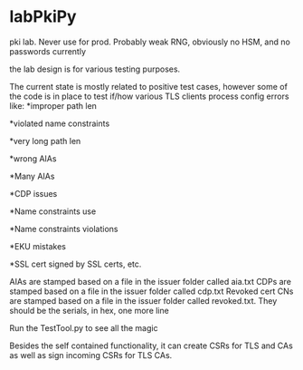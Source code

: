 # labPkiPy
pki lab. Never use for prod.  Probably weak RNG, obviously no HSM, and no passwords currently

the lab design is for various testing purposes. 

The current state is mostly related to positive test cases, however some of the code is in place to test if/how various TLS clients process config errors like:
*improper path len

*violated name constraints 

*very long path len

*wrong AIAs

*Many AIAs

*CDP issues

*Name constraints use

*Name constraints violations 

*EKU mistakes 

*SSL cert signed by SSL certs, etc.


AIAs are stamped based on a file in the issuer folder called aia.txt
CDPs are stamped based on a file in the issuer folder called cdp.txt
Revoked cert CNs are stamped based on a file in the issuer folder called revoked.txt. They should be the serials, in hex, one more line

Run the TestTool.py to see all the magic

Besides the self contained functionality, it can create CSRs for TLS and CAs as well as sign incoming CSRs for TLS CAs.



